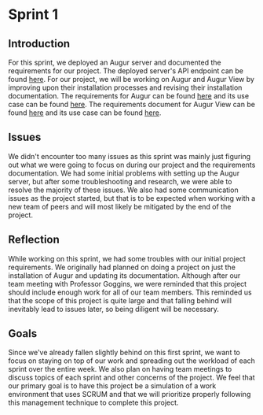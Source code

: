 # Sprint 1
## Introduction
For this sprint, we deployed an Augur server and documented the requirements for our project.  The deployed server's API endpoint can be found [here](http://kraken-augur.centralus.cloudapp.azure.com:5000/api/unstable/).  For our project, we will be working on Augur and Augur View by improving upon their installation processes and revising their installation documentation.  The requirements for Augur can be found [here](/Sprint1%20Documentation/augur_requirements.pdf) and its use case can be found [here](/Sprint1%20Documentation/augur_use-case.md).  The requirements document for Augur View can be found [here](/Sprint1%20Documentation/augur-view_requirements.docx) and its use case can be found [here](/Sprint1%20Documentation/augur-view_use-case.pdf).

## Issues
We didn't encounter too many issues as this sprint was mainly just figuring out what we were going to focus on during our project and the requirements documentation.  We had some initial problems with setting up the Augur server, but after some troubleshooting and research, we were able to resolve the majority of these issues.  We also had some communication issues as the project started, but that is to be expected when working with a new team of peers and will most likely be mitigated by the end of the project.

## Reflection
While working on this sprint, we had some troubles with our initial project requirements.  We originally had planned on doing a project on just the installation of Augur and updating its documentation.  Although after our team meeting with Professor Goggins, we were reminded that this project should include enough work for all of our team members.  This reminded us that the scope of this project is quite large and that falling behind will inevitably lead to issues later, so being diligent will be necessary.

## Goals
Since we've already fallen slightly behind on this first sprint, we want to focus on staying on top of our work and spreading out the workload of each sprint over the entire week.  We also plan on having team meetings to discuss topics of each sprint and other concerns of the project.  We feel that our primary goal is to have this project be a simulation of a work environment that uses SCRUM and that we will prioritize properly following this management technique to complete this project.
